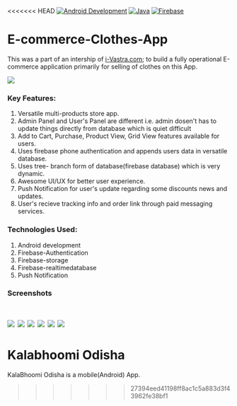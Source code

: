 <<<<<<< HEAD
[![Android Development](http://ci.php-censor.info/build-status/image/2?branch=master&label=Android&style=flat-square)](http://ci.php-censor.info/build-status/view/2?branch=master)
[![Java](http://ci.php-censor.info/build-status/image/2?branch=master&label=Java&style=flat-square)](http://ci.php-censor.info/build-status/view/2?branch=master)
[![Firebase](http://ci.php-censor.info/build-status/image/2?branch=master&label=Firebase&style=flat-square)](http://ci.php-censor.info/build-status/view/2?branch=master)
#  E-commerce-Clothes-App    
This was a part of an intership of [i-Vastra.com](i-vastra.com); to build a fully operational E-commerce application primarily for selling of clothes on this App.   

![](https://encrypted-tbn0.gstatic.com/images?q=tbn:ANd9GcQEHBVaQ0orwBYNLirat2-ZsD-JgMlSj4zvbA&usqp=CAU)   
### Key Features:

1. Versatile multi-products store app.
2. Admin Panel and User's Panel are different i.e. admin dosen't has to update things directly from database which is quiet difficult
3. Add to Cart, Purchase, Product View, Grid View features available for users.
4. Uses firebase phone authentication and appends users data in versatile database.
5. Uses tree- branch form of database(firebase database) which is very dynamic.
6. Awesome UI/UX for better user experience.
7. Push Notification for user's update regarding some discounts news and updates.
8. User's recieve tracking info and order link through paid messaging services.


### Technologies Used:
1. Android development
2. Firebase-Authentication
3. Firebase-storage
4. Firebase-realtimedatabase
5. Push Notification



### Screenshots

![](https://github.com/nano-research-labs/E-Commerce-Clothes-App/blob/master/assets/photo_2020-10-06_01-09-09.jpg)
![](https://github.com/nano-research-labs/E-Commerce-Clothes-App/blob/master/assets/photo_2020-10-06_01-10-01.jpg)
![](https://github.com/nano-research-labs/E-Commerce-Clothes-App/blob/master/assets/photo_2020-10-06_01-10-29.jpg)
![](https://github.com/nano-research-labs/E-Commerce-Clothes-App/blob/master/assets/photo_2020-10-06_01-10-33.jpg)
![](https://github.com/nano-research-labs/E-Commerce-Clothes-App/blob/master/assets/photo_2020-10-06_01-10-45.jpg)
![](https://github.com/nano-research-labs/E-Commerce-Clothes-App/blob/master/assets/photo_2020-10-06_01-10-48.jpg)
=======
# Kalabhoomi Odisha
KalaBhoomi Odisha is a mobile(Android) App.
>>>>>>> 27394eed41198ff8ac1c5a883d3f43962fe38bf1
